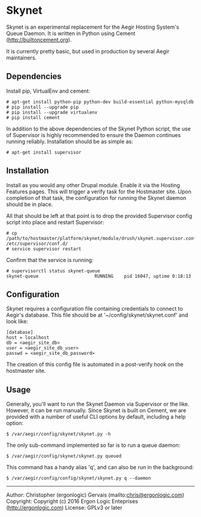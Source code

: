 Skynet
======

Skynet is an experimental replacement for the Aegir Hosting System's Queue
Daemon. It is written in Python using Cement (http://builtoncement.org).

It is currently pretty basic, but used in production by several Aegir
maintainers.
 
Dependencies
------------

Install pip, VirtualEnv and cement:

    # apt-get install python-pip python-dev build-essential python-mysqldb
    # pip install --upgrade pip
    # pip install --upgrade virtualenv
    # pip install cement

In addition to the above dependencies of the Skynet Python script, the use of
Supervisor is highly recommended to ensure the Daemon continues running
reliably. Installation should be as simple as:

    # apt-get install supervisor


Installation
------------

Install as you would any other Drupal module. Enable it via the Hosting
Features pages. This will trigger a verify task for the Hostmaster site. Upon
completion of that task, the configuration for running the Skynet daemon should
be in place.

All that should be left at that point is to drop the provided Supervisor config
script into place and restart Supervisor:

    # cp /path/to/hostmaster/platform/skynet/module/drush/skynet.supervisor.conf /etc/supervisor/conf.d/
    # service supervisor restart

Confirm that the service is running:

    # supervisorctl status skynet-queue
    skynet-queue                     RUNNING    pid 16047, uptime 0:18:13


Configuration
-------------

Skynet requires a configuration file containing credentials to connect to
Aegir's database. This file should be at '~/config/skynet/skynet.conf' and look like:

    [database]
    host = localhost
    db = <aegir_site_db>
    user = <aegir_site_db_user>
    passwd = <aegir_site_db_password>

The creation of this config file is automated in a post-verify hook on the
hostmaster site.


Usage
-----

Generally, you'll want to run the Skynet Daemon via Supervisor or the like.
However, it can be run manually. Since Skynet is built on Cement, we are
provided with a number of useful CLI options by default, including a help
option:

    $ /var/aegir/config/skynet/skynet.py -h

The only sub-command implemented so far is to run a queue daemon:

    $ /var/aegir/config/skynet/skynet.py queued

This command has a handy alias 'q', and can also be run in the background:

    $ /var/aegir/config/config/skynet/skynet.py q --daemon


--------------------------------------------------------------------------------
Author:    Christopher (ergonlogic) Gervais (mailto:chris@ergonlogic.com)
Copyright: Copyright (c) 2016 Ergon Logic Enteprises (http://ergonlogic.com)
License:   GPLv3 or later
